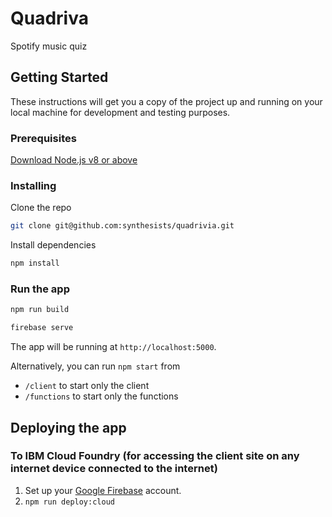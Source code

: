 # Quadriva
Spotify music quiz

## Getting Started

These instructions will get you a copy of the project up and running on your local machine for development and testing purposes.

### Prerequisites

[Download Node.js v8 or above](https://github.com/nodejs/node#download)

### Installing

Clone the repo

```bash
git clone git@github.com:synthesists/quadrivia.git
```

Install dependencies

```bash
npm install
```

### Run the app

```bash
npm run build

firebase serve
```

The app will be running at `http://localhost:5000`.

Alternatively, you can run `npm start` from
- `/client` to start only the client
- `/functions` to start only the functions

## Deploying the app

### To IBM Cloud Foundry (for accessing the client site on any internet device connected to the internet)

1. Set up your [Google Firebase](https://firebase.google.com/) account.
2. `npm run deploy:cloud`
